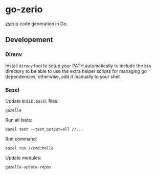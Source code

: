 # go-zerio

[zserio] code generation in Go.

## Developement
### Direnv

Install `direnv` tool to setup your PATH automatically to include the `bin`
directory to be able to use the extra helper scripts for managing go
dependencies, otherwise, add it manually to your shell.

### Bazel

Update `BUILD.bazel` files:

```shell
gazelle
```

Run all tests:

```shell
bazel test --test_output=all //...
```

Run command:

```shell
bazel run //cmd:hello
```

Update modules:

```shell
gazelle-update-repos
```

[zserio]: https://github.com/ndsev/zserio
